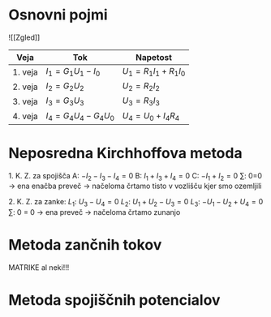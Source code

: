 # Osnovni pojmi
![[Zgled]]

| Veja    | Tok                     | Napetost                |
| ------- | ----------------------- | ----------------------- |
| 1. veja | $I_1 = G_1U_1 - I_0$    | $U_1 = R_1I_1 + R_1I_0$ |
| 2. veja | $I_2 = G_2 U_2$         | $U_2 = R_2I_2$          |
| 3. veja | $I_3 = G_3U_3$          | $U_3 = R_3I_3$          |
| 4. veja | $I_4 = G_4U_4 - G_4U_0$ | $U_4 = U_0 + I_4R_4$    |
# Neposredna Kirchhoffova metoda
 1\. K. Z. za spojišča
		A:  $-I_2 - I_3 - I_4 = 0$
		B: $I_1 + I_3 + I_4 = 0$
		C: $-I_1  + I_2 = 0$
		$\sum$: 0=0 -> ena enačba preveč -> načeloma črtamo tisto v vozlišču kjer smo ozemljili

2\. K. Z. za zanke:
		$L_1$: $U_3 - U_4 = 0$
		$L_2$: $U_1 + U_2 - U_3 = 0$
		$L_3$: $-U_1 - U_2 + U_4 = 0$
		$\sum$: 0 = 0 -> ena preveč -> načeloma črtamo zunanjo

# Metoda zančnih tokov
MATRIKE al neki!!!

# Metoda spojiščnih potencialov

